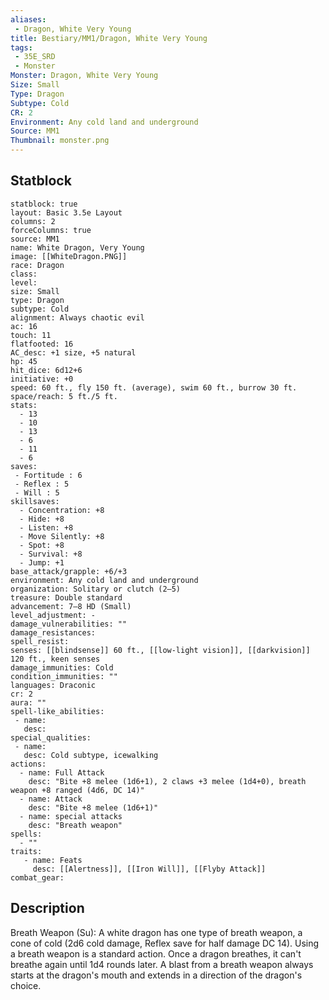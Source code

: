 ```yaml
---
aliases:
 - Dragon, White Very Young
title: Bestiary/MM1/Dragon, White Very Young
tags:
 - 35E_SRD
 - Monster
Monster: Dragon, White Very Young
Size: Small
Type: Dragon
Subtype: Cold
CR: 2
Environment: Any cold land and underground
Source: MM1
Thumbnail: monster.png
---
```


## Statblock

```statblock
statblock: true
layout: Basic 3.5e Layout
columns: 2
forceColumns: true
source: MM1 
name: White Dragon, Very Young
image: [[WhiteDragon.PNG]]
race: Dragon
class: 
level: 
size: Small
type: Dragon
subtype: Cold
alignment: Always chaotic evil
ac: 16
touch: 11
flatfooted: 16
AC_desc: +1 size, +5 natural
hp: 45
hit_dice: 6d12+6
initiative: +0
speed: 60 ft., fly 150 ft. (average), swim 60 ft., burrow 30 ft.
space/reach: 5 ft./5 ft.
stats:
  - 13
  - 10
  - 13
  - 6
  - 11
  - 6
saves:
 - Fortitude : 6
 - Reflex : 5
 - Will : 5
skillsaves:
  - Concentration: +8
  - Hide: +8
  - Listen: +8
  - Move Silently: +8
  - Spot: +8
  - Survival: +8
  - Jump: +1
base_attack/grapple: +6/+3
environment: Any cold land and underground
organization: Solitary or clutch (2–5)
treasure: Double standard
advancement: 7–8 HD (Small)
level_adjustment: -
damage_vulnerabilities: ""
damage_resistances: 
spell_resist: 
senses: [[blindsense]] 60 ft., [[low-light vision]], [[darkvision]] 120 ft., keen senses
damage_immunities: Cold
condition_immunities: ""
languages: Draconic
cr: 2
aura: ""
spell-like_abilities:
 - name: 
   desc: 
special_qualities:
 - name:
   desc: Cold subtype, icewalking
actions:
  - name: Full Attack
    desc: "Bite +8 melee (1d6+1), 2 claws +3 melee (1d4+0), breath weapon +8 ranged (4d6, DC 14)"
  - name: Attack
    desc: "Bite +8 melee (1d6+1)"
  - name: special attacks
    desc: "Breath weapon"
spells:
  - ""
traits:
   - name: Feats
     desc: [[Alertness]], [[Iron Will]], [[Flyby Attack]]
combat_gear:  
```

## Description






Breath Weapon (Su): A white dragon has one type of breath weapon, a cone of cold (2d6 cold damage, Reflex save for half damage DC 14). Using a breath weapon is a standard action. Once a dragon breathes, it can't breathe again until 1d4 rounds later. A blast from a breath weapon always starts at the dragon's mouth and extends in a direction of the dragon's choice.